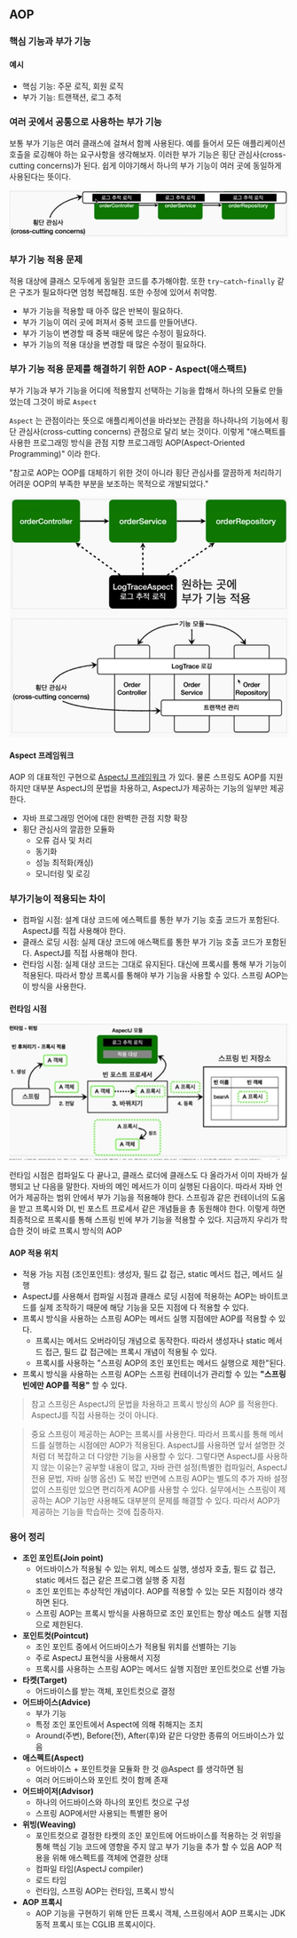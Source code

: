 ## AOP

### 핵심 기능과 부가 기능

#### 예시
- 핵심 기능: 주문 로직, 회원 로직
- 부가 기능: 트랜잭션, 로그 추적

### 여러 곳에서 공통으로 사용하는 부가 기능

보통 부가 기능은 여러 클래스에 걸쳐서 함께 사용된다. 예를 들어서 모든 애플리케이션 호출을 로깅해야 하는 요구사항을 생각해보자.
이러한 부가 기능은 횡단 관심사(cross-cutting concerns)가 된다. 
쉽게 이야기해서 하나의 부가 기능이 여러 곳에 동일하게 사용된다는 뜻이다.

![img.png](images/cross-cutting-concerns1.png)


### 부가 기능 적용 문제
적용 대상에 클래스 모두에게 동일한 코드를 추가해야함.
또한 `try~catch~finally` 같은 구조가 필요하다면 엄청 복잡해짐. 또한 수정에 있어서 취약함.
- 부가 기능을 적용할 때 아주 많은 반복이 필요하다.
- 부가 기능이 여러 곳에 퍼져서 중복 코드를 만들어낸다.
- 부가 기능이 변경할 때 중복 때문에 많은 수정이 필요하다.
- 부가 기능의 적용 대상을 변경할 때 많은 수정이 필요하다.

### 부가 기능 적용 문제를 해결하기 위한 AOP - Aspect(애스팩트)

부가 기능과 부가 기능을 어디에 적용할지 선택하는 기능을 합해서 하나의 모듈로 만들었는데 그것이 바로 `Aspect` 

`Aspect` 는 관점이라는 뜻으로 애플리케이션을 바라보는 관점을 하나하나의 기능에서 횡단 관심사(cross-cutting concerns)
관점으로 달리 보는 것이다.
이렇게 "애스팩트를 사용한 프로그래밍 방식을 관점 지향 프로그래밍 AOP(Aspect-Oriented Programming)" 이라 한다.

"참고로 AOP는 OOP를 대체하기 위한 것이 아니라 횡단 관심사를 깔끔하게 처리하기 어려운 OOP의 부족한 부분을 보조하는
목적으로 개발되었다."

![img.png](images/cross-cutting-concerns2.png)


#### Aspect 프레임워크

AOP 의 대표적인 구현으로 [AspectJ 프레임워크](https://www.eclipse.org/aspectj/) 가 있다.
물론 스프링도 AOP를 지원하지만 대부분 AspectJ의 문법을 차용하고, AspectJ가 제공하는 기능의 일부만 제공한다.

- 자바 프로그래밍 언어에 대한 완벽한 관점 지향 확장
- 횡단 관심사의 깔끔한 모듈화
  - 오류 검사 및 처리
  - 동기화
  - 성능 최적화(캐싱)
  - 모니터링 및 로깅


### 부가기능이 적용되는 차이 
- 컴파일 시점: 설계 대상 코드에 에스펙트를 통한 부가 기능 호출 코드가 포함된다. AspectJ를 직접 사용해야 한다.
- 클래스 로딩 시점: 실제 대상 코드에 애스팩트를 통한 부가 기능 호출 코드가 포함된다. AspectJ를 직접 사용해야 한다.
- 런타임 시점: 실제 대상 코드는 그대로 유지된다. 대신에 프록시를 통해 부가 기능이 적용된다. 
따라서 항상 프록시를 통해야 부가 기능을 사용할 수 있다. 스프링 AOP는 이 방식을 사용한다.

#### 런타임 시점
![img.png](images/runtime-aop.png)

런타임 시점은 컴파일도 다 끝나고, 클래스 로더에 클래스도 다 올라가서 이미 자바가 실행되고 난 다음을 말한다.
자바의 메인 메서드가 이미 실행된 다음이다.
따라서 자바 언어가 제공하는 범위 안에서 부가 기능을 적용해야 한다.
스프링과 같은 컨테이너의 도움을 받고 프록시와 DI, 빈 포스트 프로세서 같은 개념들을 총 동원해야 한다.
이렇게 하면 최종적으로 프록시를 통해 스프링 빈에 부가 기능을 적용할 수 있다.
지금까지 우리가 학습한 것이 바로 프록시 방식의 AOP



#### AOP 적용 위치

- 적용 가능 지점 (조인포인트): 생성자, 필드 값 접근, static 메서드 접근, 메서드 실행
- AspectJ를 사용해서 컴파일 시점과 클래스 로딩 시점에 적용하는 AOP는 바이트코드를 실제 조작하기 때문에 해당 기능을 
모든 지점에 다 적용할 수 있다.
- 프록시 방식을 사용하는 스프링 AOP는 메서드 실행 지점에만 AOP를 적용할 수 있다.
  - 프록시는 메서드 오버라이딩 개념으로 동작한다. 따라서 생성자나 static 메서드 접근,
  필드 값 접근에는 프록시 개념이 적용될 수 있다.
  - 프록시를 사용하는 "스프링 AOP의 조인 포인트는 메서드 실행으로 제한"된다.
- 프록시 방식을 사용하는 스프링 AOP는 스프링 컨테이너가 관리할 수 있는 **"스프링 빈에만 AOP를 적용"** 할 수 있다.

> 참고
> 스프링은 AspectJ의 문법을 차용하고 프록시 방싱의 AOP 를 적용한다. AspectJ를 직접 사용하는 것이 아니다.

> 중요
> 스프링이 제공하는 AOP는 프록시를 사용한다. 따라서 프록시를 통해 메서드를 실행하는 시점에만 AOP가 적용된다.
AspectJ를 사용하면 앞서 설명한 것 처럼 더 복잡하고 더 다양한 기능을 사용할 수 있다.
> 그렇다면 AspectJ를 사용하지 않는 이유는?
> 공부할 내용이 많고, 자바 관련 설정(특별한 컴파일러, AspectJ 전용 문법, 자바 실행 옵션) 도 복잡
> 반면에 스프링 AOP는 별도의 추가 자바 설정 없이 스프링만 있으면 편리하게 AOP를 사용할 수 있다.
> 실무에서는 스프링이 제공하는 AOP 기능만 사용해도 대부분의 문제를 해결할 수 있다.
> 따라서 AOP가 제공하는 기능을 학습하는 것에 집중하자.


### 용어 정리

- **조인 포인트(Join point)**
    - 어드바이스가 적용될 수 있는 위치, 메소드 실행, 생성자 호출, 필드 값 접근, static 메서드 접근 같은 프로그램 실행 중 지점
    - 조인 포인트는 추상적인 개념이다. AOP를 적용할 수 있는 모든 지점이라 생각하면 된다.
    - 스프링 AOP는 프록시 방식을 사용하므로 조인 포인트는 항상 메소드 실행 지점으로 제한된다.
- **포인트컷(Pointcut)**
    - 조인 포인트 중에서 어드바이스가 적용될 위치를 선별하는 기능
    - 주로 AspectJ 표현식을 사용해서 지정
    - 프록시를 사용하는 스프링 AOP는 메서드 실행 지점만 포인트컷으로 선별 가능
- **타켓(Target)**
    - 어드바이스를 받는 객체, 포인트컷으로 결정
- **어드바이스(Advice)** 
  - 부가 기능
  - 특정 조인 포인트에서 Aspect에 의해 취해지는 조치
  - Around(주변), Before(전), After(후)와 같은 다양한 종류의 어드바이스가 있음 
- **애스펙트(Aspect)**
  - 어드바이스 + 포인트컷을 모듈화 한 것 @Aspect 를 생각하면 됨
  - 여러 어드바이스와 포인트 컷이 함께 존재
- **어드바이저(Advisor)**
    - 하나의 어드바이스와 하나의 포인트 컷으로 구성
    - 스프링 AOP에서만 사용되는 특별한 용어
- **위빙(Weaving)**
    - 포인트컷으로 결정한 타켓의 조인 포인트에 어드바이스를 적용하는 것 위빙을 통해 핵심 기능 코드에 영향을 주지 않고 부가 기능을 추가 할 수 있음 AOP 적용을 위해 애스펙트를 객체에 연결한 상태
    - 컴파일 타임(AspectJ compiler)
    - 로드 타임
    - 런타임, 스프링 AOP는 런타임, 프록시 방식
- **AOP 프록시**
    - AOP 기능을 구현하기 위해 만든 프록시 객체, 스프링에서 AOP 프록시는 JDK 동적 프록시 또는 CGLIB 프록시이다.
